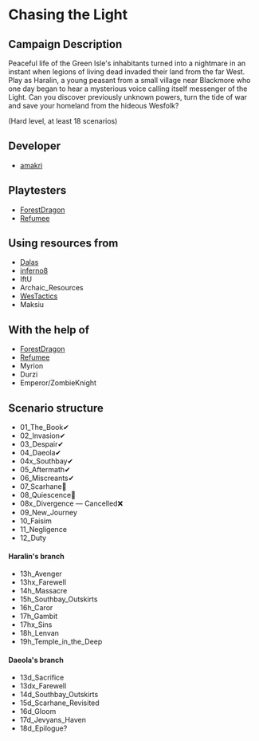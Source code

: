 # Chasing the Light

## Campaign Description
Peaceful life of the Green Isle's inhabitants turned into a nightmare in an instant when legions of living dead invaded their land from the far West. Play as Haralin, a young peasant from a small village near Blackmore who one day began to hear a mysterious voice calling itself messenger of the Light. Can you discover previously unknown powers, turn the tide of war and save your homeland from the hideous Wesfolk?

(Hard level, at least 18 scenarios)


## Developer
- [amakri](https://github.com/amakriLexa04)

## Playtesters
- [ForestDragon](https://github.com/ForestDragon-wesnoth)
- [Refumee](https://github.com/Refumee)

## Using resources from
- [Dalas](https://github.com/Dalas121)
- [inferno8](https://github.com/inferno8)
- IftU
- Archaic_Resources
- [WesTactics](https://github.com/wtactics)
- Maksiu

## With the help of
- [ForestDragon](https://github.com/ForestDragon-wesnoth)
- [Refumee](https://github.com/Refumee)
- Myrion
- Durzi
- Emperor/ZombieKnight

## Scenario structure
- 01_The_Book✔                                                                                                                                      
- 02_Invasion✔                                                                                                                                      
- 03_Despair✔                                                                                                                                      
- 04_Daeola✔                                                                                                                                      
- 04x_Southbay✔                                                                                                                                      
- 05_Aftermath✔
- 06_Miscreants✔                                                                                                                              
- 07_Scarhane🔁️                                                                                                                                        
- 08_Quiescence🔁                                                                                                                                     
- 08x_Divergence — Cancelled❌ 
- 09_New_Journey                                                                                                                              
- 10_Faisim
- 11_Negligence                                                                                                                                 
- 12_Duty

#### Haralin's branch 
- 13h_Avenger 
- 13hx_Farewell
- 14h_Massacre 
- 15h_Southbay_Outskirts
- 16h_Caror
- 17h_Gambit
- 17hx_Sins
- 18h_Lenvan
- 19h_Temple_in_the_Deep

#### Daeola's branch
- 13d_Sacrifice
- 13dx_Farewell
- 14d_Southbay_Outskirts 
- 15d_Scarhane_Revisited
- 16d_Gloom
- 17d_Jevyans_Haven
- 18d_Epilogue?
